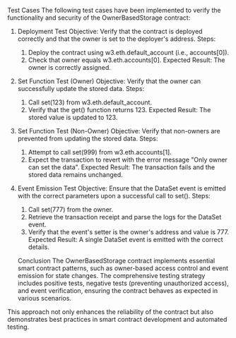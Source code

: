 Test Cases
    The following test cases have been implemented to verify the functionality
and security of the OwnerBasedStorage contract:

1. Deployment Test
  Objective: Verify that the contract is deployed correctly and that the owner is set to the deployer's address.
    Steps:
    1. Deploy the contract using w3.eth.default_account (i.e., accounts[0]).
    2. Check that owner equals w3.eth.accounts[0].
  Expected Result: The owner is correctly assigned.
2. Set Function Test (Owner)
  Objective: Verify that the owner can successfully update the stored data.
    Steps:
    1. Call set(123) from w3.eth.default_account.
    2. Verify that the get() function returns 123.
  Expected Result: The stored value is updated to 123.
3. Set Function Test (Non-Owner)
  Objective: Verify that non-owners are prevented from updating the stored data.
    Steps:
    1. Attempt to call set(999) from w3.eth.accounts[1].
    2. Expect the transaction to revert with the error message "Only owner can set the data".
  Expected Result: The transaction fails and the stored data remains unchanged.
4. Event Emission Test
  Objective: Ensure that the DataSet event is emitted with the correct parameters upon a successful call to set().
    Steps:
    1. Call set(777) from the owner.
    2. Retrieve the transaction receipt and parse the logs for the DataSet event.
    3. Verify that the event's setter is the owner's address and value is 777.
  Expected Result: A single DataSet event is emitted with the correct details.

    Conclusion
The OwnerBasedStorage contract implements essential smart contract patterns, such as owner-based access control and event emission for state changes. The comprehensive testing strategy includes positive tests, negative tests (preventing unauthorized access), and event verification, ensuring the contract behaves as expected in various scenarios.

This approach not only enhances the reliability of the contract but also demonstrates best practices in smart contract development and automated testing.